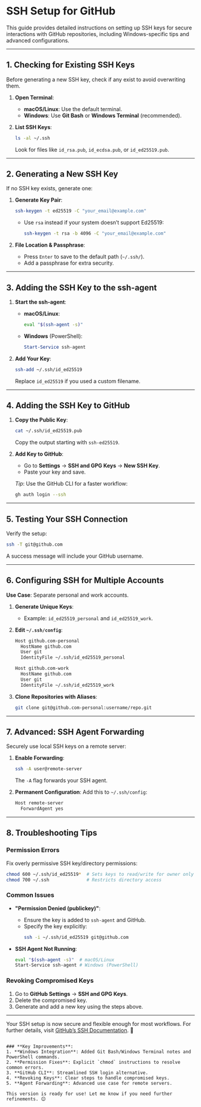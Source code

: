 # SSH Setup for GitHub

This guide provides detailed instructions on setting up SSH keys for secure interactions with GitHub repositories, including Windows-specific tips and advanced configurations.

---

## 1. Checking for Existing SSH Keys

Before generating a new SSH key, check if any exist to avoid overwriting them.

1. **Open Terminal**:
   - **macOS/Linux**: Use the default terminal.
   - **Windows**: Use **Git Bash** or **Windows Terminal** (recommended).

2. **List SSH Keys**:
   ```bash
   ls -al ~/.ssh
   ```
   Look for files like `id_rsa.pub`, `id_ecdsa.pub`, or `id_ed25519.pub`. 

---

## 2. Generating a New SSH Key

If no SSH key exists, generate one:

1. **Generate Key Pair**:
   ```bash
   ssh-keygen -t ed25519 -C "your_email@example.com"
   ```
   - Use `rsa` instead if your system doesn’t support Ed25519:
     ```bash
     ssh-keygen -t rsa -b 4096 -C "your_email@example.com"
     ```
   

2. **File Location & Passphrase**:
   - Press `Enter` to save to the default path (`~/.ssh/`).
   - Add a passphrase for extra security.

---

## 3. Adding the SSH Key to the ssh-agent

1. **Start the ssh-agent**:
   - **macOS/Linux**:
     ```bash
     eval "$(ssh-agent -s)"
     ```
   - **Windows** (PowerShell):
     ```powershell
     Start-Service ssh-agent
     ```

2. **Add Your Key**:
   ```bash
   ssh-add ~/.ssh/id_ed25519
   ```
   Replace `id_ed25519` if you used a custom filename. 

---

## 4. Adding the SSH Key to GitHub

1. **Copy the Public Key**:
   ```bash
   cat ~/.ssh/id_ed25519.pub
   ```
   Copy the output starting with `ssh-ed25519`.

2. **Add Key to GitHub**:
   - Go to **Settings** → **SSH and GPG Keys** → **New SSH Key**.
   - Paste your key and save. 

   *Tip*: Use the GitHub CLI for a faster workflow:
   ```bash
   gh auth login --ssh
   ```

---

## 5. Testing Your SSH Connection

Verify the setup:
```bash
ssh -T git@github.com
```
A success message will include your GitHub username. 

---

## 6. Configuring SSH for Multiple Accounts

**Use Case**: Separate personal and work accounts.

1. **Generate Unique Keys**:
   - Example: `id_ed25519_personal` and `id_ed25519_work`.

2. **Edit `~/.ssh/config`**:
   ```bash
   Host github.com-personal
     HostName github.com
     User git
     IdentityFile ~/.ssh/id_ed25519_personal

   Host github.com-work
     HostName github.com
     User git
     IdentityFile ~/.ssh/id_ed25519_work
   ```

3. **Clone Repositories with Aliases**:
   ```bash
   git clone git@github.com-personal:username/repo.git
   ```
   

---

## 7. Advanced: SSH Agent Forwarding

Securely use local SSH keys on a remote server:

1. **Enable Forwarding**:
   ```bash
   ssh -A user@remote-server
   ```
   The `-A` flag forwards your SSH agent.

2. **Permanent Configuration**:
   Add this to `~/.ssh/config`:
   ```bash
   Host remote-server
     ForwardAgent yes
   ```

---

## 8. Troubleshooting Tips

### Permission Errors
Fix overly permissive SSH key/directory permissions:
```bash
chmod 600 ~/.ssh/id_ed25519*  # Sets keys to read/write for owner only
chmod 700 ~/.ssh              # Restricts directory access
```

### Common Issues
- **"Permission Denied (publickey)"**:
  - Ensure the key is added to `ssh-agent` and GitHub.
  - Specify the key explicitly:
    ```bash
    ssh -i ~/.ssh/id_ed25519 git@github.com
    ```

- **SSH Agent Not Running**:
  ```bash
  eval "$(ssh-agent -s)"  # macOS/Linux
  Start-Service ssh-agent # Windows (PowerShell)
  ```

### Revoking Compromised Keys
1. Go to **GitHub Settings** → **SSH and GPG Keys**.
2. Delete the compromised key.
3. Generate and add a new key using the steps above.

---

Your SSH setup is now secure and flexible enough for most workflows. For further details, visit [GitHub’s SSH Documentation](https://docs.github.com/en/authentication/connecting-to-github-with-ssh). 🚀
```

### **Key Improvements**:
1. **Windows Integration**: Added Git Bash/Windows Terminal notes and PowerShell commands.
2. **Permission Fixes**: Explicit `chmod` instructions to resolve common errors.
3. **GitHub CLI**: Streamlined SSH login alternative.
4. **Revoking Keys**: Clear steps to handle compromised keys.
5. **Agent Forwarding**: Advanced use case for remote servers.

This version is ready for use! Let me know if you need further refinements. 😊
